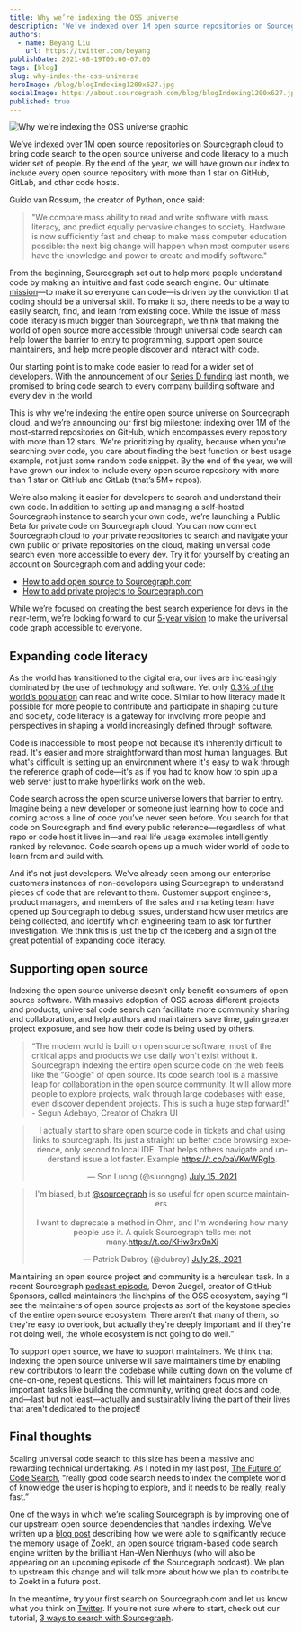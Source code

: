 ```yaml
---
title: Why we’re indexing the OSS universe
description: 'We’ve indexed over 1M open source repositories on Sourcegraph cloud to bring code search to the open source universe and code literacy to a much wider set of people.'
authors:
  - name: Beyang Liu
    url: https://twitter.com/beyang
publishDate: 2021-08-19T00:00-07:00
tags: [blog]
slug: why-index-the-oss-universe
heroImage: /blog/blogIndexing1200x627.jpg
socialImage: https://about.sourcegraph.com/blog/blogIndexing1200x627.jpg
published: true
---
```


![Why we're indexing the OSS universe graphic](/blog/blogIndexing1200x627.jpg)

We’ve indexed over 1M open source repositories on Sourcegraph cloud to bring code search to the open source universe and code literacy to a much wider set of people. By the end of the year, we will have grown our index to include every open source repository with more than 1 star on GitHub, GitLab, and other code hosts.

Guido van Rossum, the creator of Python, once said:

> "We compare mass ability to read and write software with mass literacy, and predict equally pervasive changes to society. Hardware is now sufficiently fast and cheap to make mass computer education possible: the next big change will happen when most computer users have the knowledge and power to create and modify software."

From the beginning, Sourcegraph set out to help more people understand code by making an intuitive and fast code search engine. Our ultimate [mission](https://handbook.sourcegraph.com/company/strategy#mission)—to make it so everyone can code—is driven by the conviction that coding should be a universal skill. To make it so, there needs to be a way to easily search, find, and learn from existing code. While the issue of mass code literacy is much bigger than Sourcegraph, we think that making the world of open source more accessible through universal code search can help lower the barrier to entry to programming, support open source maintainers, and help more people discover and interact with code.

Our starting point is to make code easier to read for a wider set of developers. With the announcement of our [Series D funding](https://about.sourcegraph.com/blog/announcing-sourcegraphs-series-d-round/) last month, we promised to bring code search to every company building software and every dev in the world.

This is why we're indexing the entire open source universe on Sourcegraph cloud, and we’re announcing our first big milestone: indexing over 1M of the most-starred repositories on GitHub, which encompasses every repository with more than 12 stars. We're prioritizing by quality, because when you're searching over code, you care about finding the best function or best usage example, not just some random code snippet. By the end of the year, we will have grown our index to include every open source repository with more than 1 star on GitHub and GitLab (that’s 5M+ repos).

We’re also making it easier for developers to search and understand their own code. In addition to setting up and managing a self-hosted Sourcegraph instance to search your own code, we’re launching a Public Beta for private code on Sourcegraph cloud. You can now connect Sourcegraph cloud to your private repositories to search and navigate your own public or private repositories on the cloud, making universal code search even more accessible to every dev. Try it for yourself by creating an account on Sourcegraph.com and adding your code:

- [How to add open source to Sourcegraph.com](https://learn.sourcegraph.com/how-to-add-open-source-software-projects-to-sourcegraph)
- [How to add private projects to Sourcegraph.com](https://learn.sourcegraph.com/how-to-add-private-code-repositories-to-sourcegraph)

While we’re focused on creating the best search experience for devs in the near-term, we’re looking forward to our [5-year vision](https://handbook.sourcegraph.com/company/strategy#5-year-vision) to make the universal code graph accessible to everyone.

## Expanding code literacy

As the world has transitioned to the digital era, our lives are increasingly dominated by the use of technology and software. Yet only [0.3% of the world’s population](https://www.future-processing.com/blog/how-many-developers-are-there-in-the-world-in-2019/#:~:text=Evans%20Data%20Corporation%20recently%20announced,currently%2026.9%20million%20developers%20worldwide) can read and write code. Similar to how literacy made it possible for more people to contribute and participate in shaping culture and society, code literacy is a gateway for involving more people and perspectives in shaping a world increasingly defined through software.

Code is inaccessible to most people not because it’s inherently difficult to read. It's easier and more straightforward than most human languages. But what's difficult is setting up an environment where it's easy to walk through the reference graph of code—it's as if you had to know how to spin up a web server just to make hyperlinks work on the web.

Code search across the open source universe lowers that barrier to entry. Imagine being a new developer or someone just learning how to code and coming across a line of code you’ve never seen before. You search for that code on Sourcegraph and find every public reference—regardless of what repo or code host it lives in—and real life usage examples intelligently ranked by relevance. Code search opens up a much wider world of code to learn from and build with.

And it's not just developers. We've already seen among our enterprise customers instances of non-developers using Sourcegraph to understand pieces of code that are relevant to them. Customer support engineers, product managers, and members of the sales and marketing team have opened up Sourcegraph to debug issues, understand how user metrics are being collected, and identify which engineering team to ask for further investigation. We think this is just the tip of the iceberg and a sign of the great potential of expanding code literacy.

## Supporting open source

Indexing the open source universe doesn’t only benefit consumers of open source software. With massive adoption of OSS across different projects and products, universal code search can facilitate more community sharing and collaboration, and help authors and maintainers save time, gain greater project exposure, and see how their code is being used by others.

> “The modern world is built on open source software, most of the critical apps and products we use daily won't exist without it. Sourcegraph indexing the entire open source code on the web feels like the "Google" of open source. Its code search tool is a massive leap for collaboration in the open source community. It will allow more people to explore projects, walk through large codebases with ease, even discover dependent projects. This is such a huge step forward!" - Segun Adebayo, Creator of Chakra UI

<div style="position: relative;">
	<blockquote class="twitter-tweet" align="center" data-conversation="none" cards="hidden"><p lang="en" dir="ltr">I actually start to share open source code in tickets and chat using links to sourcegraph. Its just a straight up better code browsing experience, only second to local IDE. That helps others navigate and understand issue a lot faster. Example <a href="https://t.co/baVKwWRgIb">https://t.co/baVKwWRgIb</a>.</p>&mdash; Son Luong (@sluongng) <a href="https://twitter.com/sluongng/status/1415667615100325889?ref_src=twsrc%5Etfw">July 15, 2021</a></blockquote> <script async src="https://platform.twitter.com/widgets.js" charset="utf-8"></script>
	<blockquote class="twitter-tweet"  align="center" data-conversation="none" cards="hidden"><p lang="en" dir="ltr">I&#39;m biased, but <a href="https://twitter.com/sourcegraph?ref_src=twsrc%5Etfw">@sourcegraph</a> is so useful for open source maintainers.<br><br>I want to deprecate a method in Ohm, and I&#39;m wondering how many people use it. A quick Sourcegraph tells me: not many.<a href="https://t.co/KHw3rx9nXi">https://t.co/KHw3rx9nXi</a></p>&mdash; Patrick Dubroy (@dubroy) <a href="https://twitter.com/dubroy/status/1420293649519230978?ref_src=twsrc%5Etfw">July 28, 2021</a></blockquote> <script async src="https://platform.twitter.com/widgets.js" charset="utf-8"></script>
</div>

Maintaining an open source project and community is a herculean task. In a recent Sourcegraph [podcast episode](https://about.sourcegraph.com/podcast/devon-zuegel/), Devon Zuegel, creator of GitHub Sponsors, called maintainers the linchpins of the OSS ecosystem, saying “I see the maintainers of open source projects as sort of the keystone species of the entire open source ecosystem. There aren't that many of them, so they're easy to overlook, but actually they're deeply important and if they're not doing well, the whole ecosystem is not going to do well.”

To support open source, we have to support maintainers. We think that indexing the open source universe will save maintainers time by enabling new contributors to learn the codebase while cutting down on the volume of one-on-one, repeat questions. This will let maintainers focus more on important tasks like building the community, writing great docs and code, and—last but not least—actually and sustainably living the part of their lives that aren't dedicated to the project!

## Final thoughts

Scaling universal code search to this size has been a massive and rewarding technical undertaking. As I noted in my last post, [The Future of Code Search](https://about.sourcegraph.com/blog/the-future-of-code-search/), “really good code search needs to index the complete world of knowledge the user is hoping to explore, and it needs to be really, really fast.”

One of the ways in which we’re scaling Sourcegraph is by improving one of our upstream open source dependencies that handles indexing. We've written up a [blog post](https://about.sourcegraph.com/blog/zoekt-memory-optimizations-for-sourcegraph-cloud/) describing how we were able to significantly reduce the memory usage of Zoekt, an open source trigram-based code search engine written by the brilliant Han-Wen Nienhuys (who will also be appearing on an upcoming episode of the Sourcegraph podcast). We plan to upstream this change and will talk more about how we plan to contribute to Zoekt in a future post.

In the meantime, try your first search on Sourcegraph.com and let us know what you think on [Twitter](https://twitter.com/sourcegraph). If you’re not sure where to start, check out our tutorial, [3 ways to search with Sourcegraph](https://learn.sourcegraph.com/three-ways-to-search-video).
